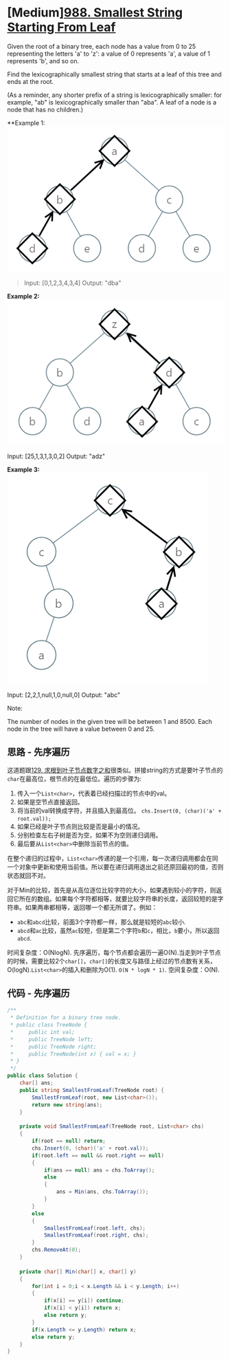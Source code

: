 # [Medium][988. Smallest String Starting From Leaf](https://leetcode.com/problems/smallest-string-starting-from-leaf/)

Given the root of a binary tree, each node has a value from 0 to 25 representing the letters 'a' to 'z': a value of 0 represents 'a', a value of 1 represents 'b', and so on.

Find the lexicographically smallest string that starts at a leaf of this tree and ends at the root.

(As a reminder, any shorter prefix of a string is lexicographically smaller: for example, "ab" is lexicographically smaller than "aba".  A leaf of a node is a node that has no children.)

**Example 1:
![img](image/tree1.png)

> Input: [0,1,2,3,4,3,4]
> Output: "dba"

**Example 2:**
![img](image/tree2.png)

Input: [25,1,3,1,3,0,2]
Output: "adz"

**Example 3:**
![img](image/tree3.png)

Input: [2,2,1,null,1,0,null,0]
Output: "abc"

Note:

The number of nodes in the given tree will be between 1 and 8500.
Each node in the tree will have a value between 0 and 25.

## 思路 - 先序遍历

这道题跟[129. 求根到叶子节点数字之和](src/129.%20Sum%20Root%20to%20Leaf%20Numbers)很类似。拼接string的方式是要叶子节点的`char`在最高位，根节点的在最低位。遍历的步骤为:

1. 传入一个`List<char>`，代表着已经扫描过的节点中的val。
2. 如果是空节点直接返回。
3. 将当前的val转换成字符，并且插入到最高位。
   `chs.Insert(0, (char)('a' + root.val));`
4. 如果已经是叶子节点则比较是否是最小的情况。
5. 分别检查左右子树是否为空，如果不为空则递归调用。
6. 最后要从`List<char>`中删除当前节点的值。

在整个递归的过程中，`List<char>`传递的是一个引用，每一次递归调用都会在同一个对象中更新和使用当前值。所以要在递归调用退出之前还原回最初的值，否则状态就回不对。

对于Min的比较，首先是从高位逐位比较字符的大小，如果遇到较小的字符，则返回它所在的数组。如果每个字符都相等，就要比较字符串的长度，返回较短的是字符串。如果两串都相等，返回哪一个都无所谓了。例如：

* `abc`和`abcd`比较，前面3个字符都一样，那么就是较短的`abc`较小.
* `abcd`和`ac`比较，虽然`ac`较短，但是第二个字符`b`和`c`，相比，`b`要小，所以返回`abcd`.

时间复杂度：O(NlogN). 先序遍历，每个节点都会遍历一遍O(N).当走到叶子节点的时候，需要比较2个`char[]`，`char[]`的长度又与路径上经过的节点数有关系，O(logN).`List<char>`的插入和删除为O(1). `O(N * logN * 1)`.
空间复杂度：O(N).

## 代码 - 先序遍历

```csharp
/**
 * Definition for a binary tree node.
 * public class TreeNode {
 *     public int val;
 *     public TreeNode left;
 *     public TreeNode right;
 *     public TreeNode(int x) { val = x; }
 * }
 */
public class Solution {
    char[] ans;
    public string SmallestFromLeaf(TreeNode root) {
        SmallestFromLeaf(root, new List<char>());
        return new string(ans);
    }

    private void SmallestFromLeaf(TreeNode root, List<char> chs)
    {
        if(root == null) return;
        chs.Insert(0, (char)('a' + root.val));
        if(root.left == null && root.right == null)
        {
            if(ans == null) ans = chs.ToArray();
            else
            {
                ans = Min(ans, chs.ToArray());
            }
        }
        else
        {
            SmallestFromLeaf(root.left, chs);
            SmallestFromLeaf(root.right, chs);
        }
        chs.RemoveAt(0);
    }

    private char[] Min(char[] x, char[] y)
    {
        for(int i = 0;i < x.Length && i < y.Length; i++)
        {
            if(x[i] == y[i]) continue;
            if(x[i] < y[i]) return x;
            else return y;
        }
        if(x.Length <= y.Length) return x;
        else return y;
    }
}
```